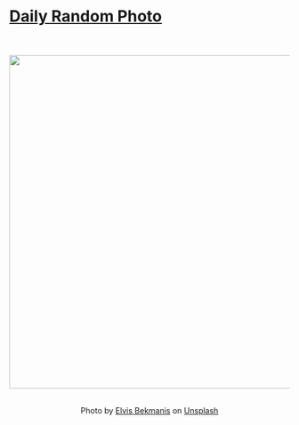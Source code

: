 # [Daily Random Photo](https://www.dailyrandomphoto.com/)

<div align="center">
  <br>
  <br>
  <a href="https://www.dailyrandomphoto.com/p/2024/2024-01-09/"><img src="https://images.unsplash.com/photo-1703210466517-dcfbbdb157a7?crop=entropy&cs=tinysrgb&fit=max&fm=jpg&ixid=M3w3NzUwOHwwfDF8cmFuZG9tfHx8fHx8fHx8MTcwNDc2MDI5OHw&ixlib=rb-4.0.3&q=80&w=1080" width="600px"></a>
  <br>
  <br>
  <p class="has-text-grey">Photo by <a href="https://unsplash.com/@bekmanis?utm_source=Daily%20Random%20Photo&amp;utm_medium=referral" target="_blank" rel="noopener noreferrer">Elvis Bekmanis</a> on <a href="https://unsplash.com/photos/a-person-riding-a-snowboard-down-a-snow-covered-slope-SOoFiG_V5ZQ?utm_source=Daily%20Random%20Photo&amp;utm_medium=referral" target="_blank" rel="noopener noreferrer">Unsplash</a></p>
</div>
